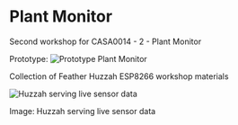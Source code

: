 # Plant Monitor
Second workshop for CASA0014 - 2 - Plant Monitor

Prototype:
![Prototype Plant Monitor](https://github.com/wezpez/main/casa0014/plantMonitor/prototypePlantMonitor.jpeg?raw=true)

Collection of Feather Huzzah ESP8266 workshop materials

![Huzzah serving live sensor data](https://workshops.cetools.org/codelabs/CASA0014-2-Plant-Monitor/img/46740a3e7c45dbef.jpeg)

Image: Huzzah serving live sensor data

